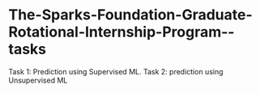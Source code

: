 # The-Sparks-Foundation-Graduate-Rotational-Internship-Program--tasks
Task 1: Prediction using Supervised ML.
Task 2: prediction using Unsupervised ML 

